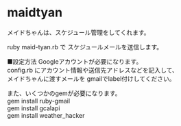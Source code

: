 maidtyan
========
メイドちゃんは、スケジュール管理をしてくれます。    

ruby maid-tyan.rb で スケジュールメールを送信します。  


■設定方法
Googleアカウントが必要になります。    
config.rb にアカウント情報や送信先アドレスなどを記入して、    
メイドちゃんに渡すメールを gmailでlabel付けしてください。    


また、いくつかのgemが必要になります。    
gem install ruby-gmail    
gem install gcalapi    
gem install weather_hacker    

